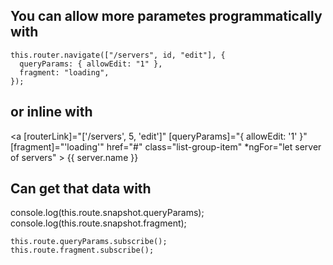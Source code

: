 ## You can allow more parametes programmatically with

    this.router.navigate(["/servers", id, "edit"], {
      queryParams: { allowEdit: "1" },
      fragment: "loading",
    });

## or inline with

<a
[routerLink]="['/servers', 5, 'edit']"
[queryParams]="{ allowEdit: '1' }"
[fragment]="'loading'"
href="#"
class="list-group-item"
\*ngFor="let server of servers" >
{{ server.name }}
</a>

## Can get that data with

console.log(this.route.snapshot.queryParams);
console.log(this.route.snapshot.fragment);

    this.route.queryParams.subscribe();
    this.route.fragment.subscribe();
